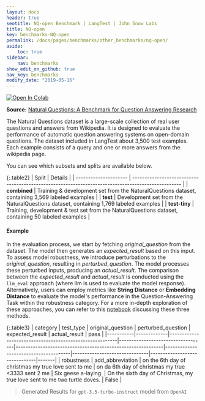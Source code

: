 ```yaml
---
layout: docs
header: true
seotitle: NQ-open Benchmark | LangTest | John Snow Labs
title: NQ-open
key: benchmarks-NQ-open
permalink: /docs/pages/benchmarks/other_benchmarks/nq-open/
aside:
    toc: true
sidebar:
    nav: benchmarks
show_edit_on_github: true
nav_key: benchmarks
modify_date: "2019-05-16"
---
```


[![Open In Colab](https://colab.research.google.com/assets/colab-badge.svg)](https://colab.research.google.com/github/JohnSnowLabs/langtest/blob/main/demo/tutorials/llm_notebooks/dataset-notebooks/NQ_open_dataset.ipynb)

**Source:** [Natural Questions: A Benchmark for Question Answering Research](https://aclanthology.org/Q19-1026/)

The Natural Questions dataset is a large-scale collection of real user questions and answers from Wikipedia. It is designed to evaluate the performance of automatic question answering systems on open-domain questions. The dataset included in LangTest about 3,500 test examples. Each example consists of a query and one or more answers from the wikipedia page.

You can see which subsets and splits are available below.

{:.table2}
| Split                 | Details                                                                                            |
| --------------------- | -------------------------------------------------------------------------------------------------- |
| **combined**           | Training & development set from the NaturalQuestions dataset, containing 3,569 labeled examples    |
| **test**      | Development set from the NaturalQuestions dataset, containing 1,769 labeled examples               |
| **test-tiny** | Training, development & test set from the NaturalQuestions dataset, containing 50 labeled examples |

#### Example

In the evaluation process, we start by fetching *original_question* from the dataset. The model then generates an *expected_result* based on this input. To assess model robustness, we introduce perturbations to the *original_question*, resulting in *perturbed_question*. The model processes these perturbed inputs, producing an *actual_result*. The comparison between the *expected_result* and *actual_result* is conducted using the `llm_eval` approach (where llm is used to evaluate the model response). Alternatively, users can employ metrics like **String Distance** or **Embedding Distance** to evaluate the model's performance in the Question-Answering Task within the robustness category. For a more in-depth exploration of these approaches, you can refer to this [notebook](https://colab.research.google.com/github/JohnSnowLabs/langtest/blob/main/demo/tutorials/misc/Evaluation_Metrics.ipynb) discussing these three methods.


{:.table3}
| category   | test_type    | original_question                  |  perturbed_question                     | expected_result                | actual_result                  | pass   |
|-----------|-------------|---------------------------------------------------------|-----------------------------------|------------------------------------------------------------|---------------------------------------|-------------------------------|-------------------------------|-------|
| robustness | add_abbreviation | on the 6th day of christmas my true love sent to me | on da 6th day of christmas my true <3333 sent 2 me | Six geese a-laying. | On the sixth day of Christmas, my true love sent to me two turtle doves.	  | False |


> Generated Results for `gpt-3.5-turbo-instruct` model from `OpenAI`

